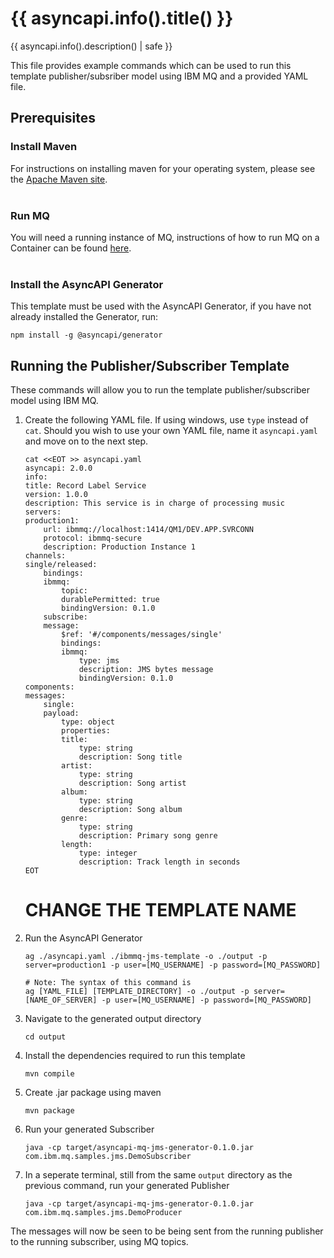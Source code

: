# {{ asyncapi.info().title() }}

{{ asyncapi.info().description() | safe }}

This file provides example commands which can be used to run this template publisher/subsriber model using IBM MQ and a provided YAML file.

## Prerequisites
### Install Maven
For instructions on installing maven for your operating system, please see the [Apache Maven site](https://maven.apache.org/install.html).
<br></br>

### Run MQ
You will need a running instance of MQ, instructions of how to run MQ on a Container can be found [here](https://developer.ibm.com/tutorials/mq-connect-app-queue-manager-containers/).
<br></br>

### Install the AsyncAPI Generator
This template must be used with the AsyncAPI Generator, if you have not already installed the Generator, run:
```
npm install -g @asyncapi/generator
```

## Running the Publisher/Subscriber Template
These commands will allow you to run the template publisher/subscriber model using IBM MQ. 
1. Create the following YAML file. If using windows, use `type` instead of `cat`. Should you wish to use your own YAML file, name it `asyncapi.yaml` and move on to the next step.
    ```
    cat <<EOT >> asyncapi.yaml
    asyncapi: 2.0.0
    info:
    title: Record Label Service
    version: 1.0.0
    description: This service is in charge of processing music
    servers:
    production1:
        url: ibmmq://localhost:1414/QM1/DEV.APP.SVRCONN
        protocol: ibmmq-secure
        description: Production Instance 1
    channels:
    single/released:
        bindings:
        ibmmq:
            topic:
            durablePermitted: true
            bindingVersion: 0.1.0
        subscribe:
        message:
            $ref: '#/components/messages/single'
            bindings:
            ibmmq:
                type: jms
                description: JMS bytes message
                bindingVersion: 0.1.0
    components:
    messages:
        single:
        payload:
            type: object
            properties:
            title:
                type: string
                description: Song title
            artist:
                type: string
                description: Song artist
            album:
                type: string
                description: Song album
            genre:
                type: string
                description: Primary song genre
            length:
                type: integer
                description: Track length in seconds
    EOT
    ```
    # CHANGE THE TEMPLATE NAME
2. Run the AsyncAPI Generator
    ```
    ag ./asyncapi.yaml ./ibmmq-jms-template -o ./output -p server=production1 -p user=[MQ_USERNAME] -p password=[MQ_PASSWORD]
    
    # Note: The syntax of this command is
    ag [YAML_FILE] [TEMPLATE_DIRECTORY] -o ./output -p server=[NAME_OF_SERVER] -p user=[MQ_USERNAME] -p password=[MQ_PASSWORD]
    ```
3. Navigate to the generated output directory
    ```
    cd output
    ```
3. Install the dependencies required to run this template
    ```
    mvn compile 
    ```
4. Create .jar package using maven
    ```
    mvn package
    ```
5. Run your generated Subscriber
    ```
    java -cp target/asyncapi-mq-jms-generator-0.1.0.jar com.ibm.mq.samples.jms.DemoSubscriber
    ```
6. In a seperate terminal, still from the same `output` directory as the previous command, run your generated Publisher   
    ```
    java -cp target/asyncapi-mq-jms-generator-0.1.0.jar com.ibm.mq.samples.jms.DemoProducer
    ```

The messages will now be seen to be being sent from the running publisher to the running subscriber, using MQ topics.
